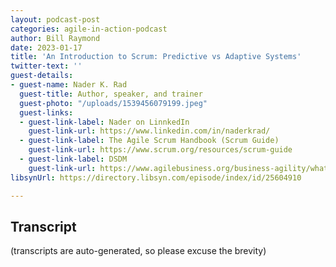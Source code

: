 ```yaml
---
layout: podcast-post
categories: agile-in-action-podcast
author: Bill Raymond
date: 2023-01-17
title: 'An Introduction to Scrum: Predictive vs Adaptive Systems'
twitter-text: ''
guest-details:
- guest-name: Nader K. Rad
  guest-title: Author, speaker, and trainer
  guest-photo: "/uploads/1539456079199.jpeg"
  guest-links:
  - guest-link-label: Nader on LinnkedIn
    guest-link-url: https://www.linkedin.com/in/naderkrad/
  - guest-link-label: The Agile Scrum Handbook (Scrum Guide)
    guest-link-url: https://www.scrum.org/resources/scrum-guide
  - guest-link-label: DSDM
    guest-link-url: https://www.agilebusiness.org/business-agility/what-is-dsdm.html
libsynUrl: https://directory.libsyn.com/episode/index/id/25604910

---
```

## Transcript
(transcripts are auto-generated, so please excuse the brevity)